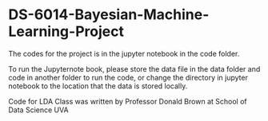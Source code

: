 # DS-6014-Bayesian-Machine-Learning-Project

The codes for the project is in the jupyter notebook in the code folder.

To run the Jupyternote book, please store the data file in the data folder and code in another folder to run the code, or change the directory in jupyter notebook to the location that the data is stored locally.

Code for LDA Class was written by Professor Donald Brown at School of Data Science UVA

